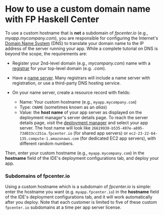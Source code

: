 # How to use a custom domain name with FP Haskell Center

To use a custom hostname that is **not** a subdomain of *fpcenter.io* (e.g., *myapp.mycompany.com*), you are responsible for configuring the Internet's [Domain Name System](http://en.wikipedia.org/wiki/Domain_name_system) (DNS) to translate your domain name to the IP address of the server running your app.  While a complete tutorial on DNS is beyond the scope, the requirements are:

  * Register your 2nd-level domain (e.g., *mycompany.com*) name with a [registrar](http://en.wikipedia.org/wiki/Domain_name_registrar) for your top-level domain (e.g. *.com*).
  
  * Have a [name server](http://en.wikipedia.org/wiki/Name_server).  Many registrars will include a name server with registration, or use a third-party DNS hosting service.
  
  * On your name server, create a resource record with fields:
  
      * Name: Your custom hostname (e.g., `myapp.mycompany.com`)
      * Type: `CNAME` (sometimes known as an *alias*)
      * Value: the **host name** of your app server as displayed on the deployment manager's server details page.  To reach the server details page, visit the [deployment manager](https://www.fpcomplete.com/deploy) and select your app server.  The host name will look like `26619930-b535-497e-a895-73d033cc251a.fpcenter.io` (for shared app servers) or `ec2-23-22-64-135.compute-1.amazonaws.com` (for dedicated EC2 app servers), with different random numbers.
    
Then, enter your custom hostname (e.g., `myapp.mycompany.com`) in the **hostname** field of the IDE's deployment configurations tab, and deploy your app.
  
### Subdomains of fpcenter.io

Using a custom hostname which is a subdomain of *fpcenter.io* is simple: enter the hostname you want (e.g. `myapp.fpcenter.io`) in the **hostname** field of the IDE's deployment configurations tab, and it will work automatically after you deploy.  Note that each customer is limited to five of these custom `fpcenter.io` subdomains at a time per app server license.
